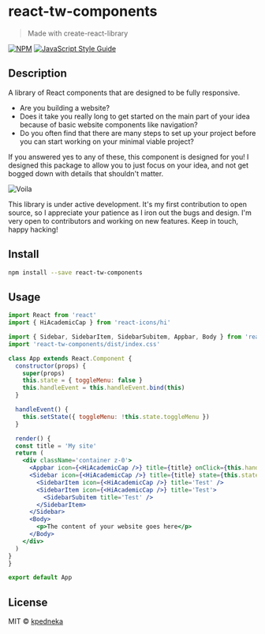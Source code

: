 # react-tw-components

> Made with create-react-library

[![NPM](https://img.shields.io/npm/v/react-tw-components.svg)](https://www.npmjs.com/package/react-tw-components) [![JavaScript Style Guide](https://img.shields.io/badge/code_style-standard-brightgreen.svg)](https://standardjs.com)

## Description
A library of React components that are designed to be fully responsive. 

* Are you building a website?
* Does it take you really long to get started on the main part of your idea because of basic website components like navigation?
* Do you often find that there are many steps to set up your project before you can start working on your minimal viable project?

If you answered yes to any of these, this component is designed for you! I designed this package to allow you to just focus on your idea, and not get bogged down with details that shouldn't matter.

![Voila](https://media.giphy.com/media/1BFEEIo4h1BuTH8eqP/giphy.gif)

This library is under active development. It's my first contribution to open source, so I appreciate your patience as I iron out the bugs and design. I'm very open to contributors and working on new features. Keep in touch, happy hacking!

## Install

```bash
npm install --save react-tw-components
```

## Usage

```jsx
import React from 'react'
import { HiAcademicCap } from 'react-icons/hi'

import { Sidebar, SidebarItem, SidebarSubitem, Appbar, Body } from 'react-tw-components'
import 'react-tw-components/dist/index.css'

class App extends React.Component {
  constructor(props) {
    super(props)
    this.state = { toggleMenu: false }
    this.handleEvent = this.handleEvent.bind(this)
  }

  handleEvent() {
    this.setState({ toggleMenu: !this.state.toggleMenu })
  }

  render() {
  const title = 'My site'
  return (
    <div className='container z-0'>
      <Appbar icon={<HiAcademicCap />} title={title} onClick={this.handleEvent} />
      <Sidebar icon={<HiAcademicCap />} title={title} state={this.state.toggleMenu} onClose={this.handleEvent}>
        <SidebarItem icon={<HiAcademicCap />} title='Test' />
        <SidebarItem icon={<HiAcademicCap />} title='Test'>
          <SidebarSubitem title='Test' />
        </SidebarItem>
      </Sidebar>
      <Body>
        <p>The content of your website goes here</p>
      </Body>
    </div>
  )
}
}

export default App
```

## License

MIT © [kpedneka](https://github.com/kpedneka)
